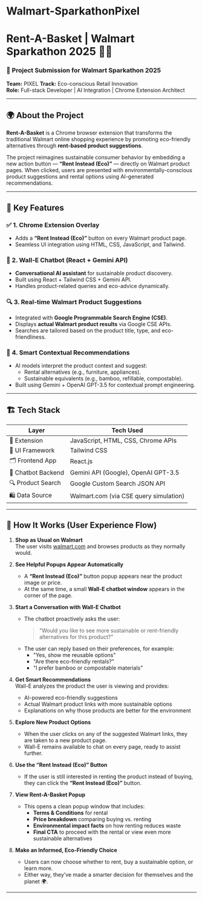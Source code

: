 # Walmart-SparkathonPixel
# Rent-A-Basket | Walmart Sparkathon 2025 🛒🌱

### 🚀 Project Submission for Walmart Sparkathon 2025
**Team:** PIXEL 
**Track:** Eco-conscious Retail Innovation  
**Role:** Full-stack Developer | AI Integration | Chrome Extension Architect  

---

## 🌍 About the Project

**Rent-A-Basket** is a Chrome browser extension that transforms the traditional Walmart online shopping experience by promoting eco-friendly alternatives through **rent-based product suggestions**.

The project reimagines sustainable consumer behavior by embedding a new action button — **“Rent Instead (Eco)”** — directly on Walmart product pages. When clicked, users are presented with environmentally-conscious product suggestions and rental options using AI-generated recommendations.

---

## 🧠 Key Features

### ✅ 1. Chrome Extension Overlay
- Adds a **“Rent Instead (Eco)”** button on every Walmart product page.
- Seamless UI integration using HTML, CSS, JavaScript, and Tailwind.

### 💬 2. Wall-E Chatbot (React + Gemini API)
- **Conversational AI assistant** for sustainable product discovery.
- Built using React + Tailwind CSS + Gemini API.
- Handles product-related queries and eco-advice dynamically.

### 🔍 3. Real-time Walmart Product Suggestions
- Integrated with **Google Programmable Search Engine (CSE)**.
- Displays **actual Walmart product results** via Google CSE APIs.
- Searches are tailored based on the product title, type, and eco-friendliness.

### 🧩 4. Smart Contextual Recommendations
- AI models interpret the product context and suggest:
  - Rental alternatives (e.g., furniture, appliances).
  - Sustainable equivalents (e.g., bamboo, refillable, compostable).
- Built using Gemini + OpenAI GPT-3.5 for contextual prompt engineering.

---

## 🏗️ Tech Stack

| Layer               | Tech Used                                   |
|--------------------|---------------------------------------------|
| 🧩 Extension        | JavaScript, HTML, CSS, Chrome APIs          |
| 🎨 UI Framework     | Tailwind CSS                                |
| 🗂️ Frontend App     | React.js                                     |
| 🤖 Chatbot Backend  | Gemini API (Google), OpenAI GPT-3.5         |
| 🔍 Product Search   | Google Custom Search JSON API               |
| 🛍️ Data Source      | Walmart.com (via CSE query simulation)       |

---

## 🛒 How It Works (User Experience Flow)

1. **Shop as Usual on Walmart**  
   The user visits [walmart.com](https://www.walmart.com) and browses products as they normally would.

2. **See Helpful Popups Appear Automatically**  
   - A **“Rent Instead (Eco)”** button popup appears near the product image or price.  
   - At the same time, a small **Wall-E chatbot window** appears in the corner of the page.

3. **Start a Conversation with Wall-E Chatbot**  
   - The chatbot proactively asks the user:
     > "Would you like to see more sustainable or rent-friendly alternatives for this product?"  
   - The user can reply based on their preferences, for example:
     - "Yes, show me reusable options"
     - "Are there eco-friendly rentals?"
     - "I prefer bamboo or compostable materials"

4. **Get Smart Recommendations**  
   Wall-E analyzes the product the user is viewing and provides:
   - AI-powered eco-friendly suggestions  
   - Actual Walmart product links with more sustainable options  
   - Explanations on why those products are better for the environment  

5. **Explore New Product Options**  
   - When the user clicks on any of the suggested Walmart links, they are taken to a new product page.
   - Wall-E remains available to chat on every page, ready to assist further.

6. **Use the “Rent Instead (Eco)” Button**  
   - If the user is still interested in renting the product instead of buying, they can click the **“Rent Instead (Eco)”** button.

7. **View Rent-A-Basket Popup**  
   - This opens a clean popup window that includes:
     - **Terms & Conditions** for rental
     - **Price breakdown** comparing buying vs. renting
     - **Environmental impact facts** on how renting reduces waste
     - **Final CTA** to proceed with the rental or view even more sustainable alternatives

8. **Make an Informed, Eco-Friendly Choice**  
   - Users can now choose whether to rent, buy a sustainable option, or learn more.
   - Either way, they’ve made a smarter decision for themselves and the planet 🌍.

---
